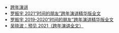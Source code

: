 +   [跨年演讲](README.md)
+   [罗振宇 2021“时间的朋友”跨年演讲精华版全文](lzy2021.md)
+   [罗振宇 2019-2020“时间的朋友”跨年演讲精华版全文](lzy2020.md)
+   [吴晓波：预见 2021（跨年演讲全文）](wxb2021.md)
